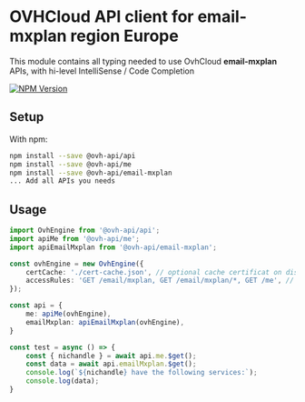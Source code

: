 # OVHCloud API client for **email-mxplan** region Europe

This module contains all typing needed to use OvhCloud **email-mxplan** APIs, with hi-level IntelliSense / Code Completion

[![NPM Version](https://img.shields.io/npm/v/@ovh-api/email-mxplan.svg?style=flat)](https://www.npmjs.org/package/@ovh-api/email-mxplan)

## Setup

With npm:

```bash
npm install --save @ovh-api/api
npm install --save @ovh-api/me
npm install --save @ovh-api/email-mxplan
... Add all APIs you needs
```

## Usage

```typescript
import OvhEngine from '@ovh-api/api';
import apiMe from '@ovh-api/me';
import apiEmailMxplan from '@ovh-api/email-mxplan';

const ovhEngine = new OvhEngine({ 
    certCache: './cert-cache.json', // optional cache certificat on disk.
    accessRules: 'GET /email/mxplan, GET /email/mxplan/*, GET /me', // optional limit the requested privileges.
});

const api = {
    me: apiMe(ovhEngine),
    emailMxplan: apiEmailMxplan(ovhEngine),
}

const test = async () => {
    const { nichandle } = await api.me.$get();
    const data = await api.emailMxplan.$get();
    console.log(`${nichandle} have the following services:`);
    console.log(data);
}
```
